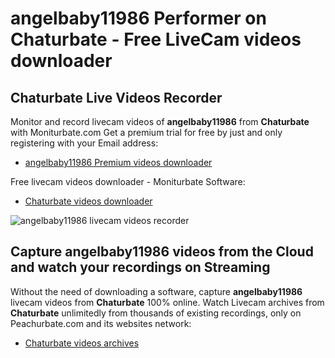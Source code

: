 # angelbaby11986 Performer on Chaturbate - Free LiveCam videos downloader

## Chaturbate Live Videos Recorder

Monitor and record livecam videos of **angelbaby11986** from **Chaturbate** with Moniturbate.com
Get a premium trial for free by just and only registering with your Email address:
* [angelbaby11986 Premium videos downloader](https://moniturbate.com/request-demo-licence-key.html)

Free livecam videos downloader - Moniturbate Software:
* [Chaturbate videos downloader](https://moniturbate.com/moniturbate-download-software.html)

![angelbaby11986 livecam videos recorder](https://peachurnet.com/templates/moniturbate-software.png)


## Capture angelbaby11986 videos from the Cloud and watch your recordings on Streaming

Without the need of downloading a software, capture **angelbaby11986** livecam videos from **Chaturbate** 100% online.
Watch Livecam archives from **Chaturbate** unlimitedly from thousands of existing recordings, only on Peachurbate.com and its websites network:
* [Chaturbate videos archives](https://peachurnet.com/)